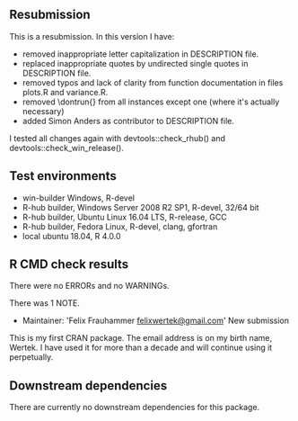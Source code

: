 ## Resubmission
This is a resubmission. In this version I have:

* removed inappropriate letter capitalization in DESCRIPTION file.
* replaced inappropriate quotes by undirected single quotes in DESCRIPTION file.
* removed typos and lack of clarity from function documentation in files
  plots.R and variance.R.
* removed \dontrun{} from all instances except one (where it's actually necessary)
* added Simon Anders as contributor to DESCRIPTION file.

I tested all changes again with devtools::check_rhub() and devtools::check_win_release().


## Test environments
* win-builder Windows, R-devel 
* R-hub builder, Windows Server 2008 R2 SP1, R-devel, 32/64 bit
* R-hub builder, Ubuntu Linux 16.04 LTS, R-release, GCC
* R-hub builder, Fedora Linux, R-devel, clang, gfortran
* local ubuntu 18.04, R 4.0.0

## R CMD check results
There were no ERRORs and no WARNINGs.

There was 1 NOTE.

  * Maintainer: 'Felix Frauhammer <felixwertek@gmail.com>'
  New submission
  
  This is my first CRAN package.
  The email address is on my birth name, Wertek. I have used it
  for more than a decade and will continue using it perpetually.


## Downstream dependencies
There are currently no downstream dependencies for this package.
